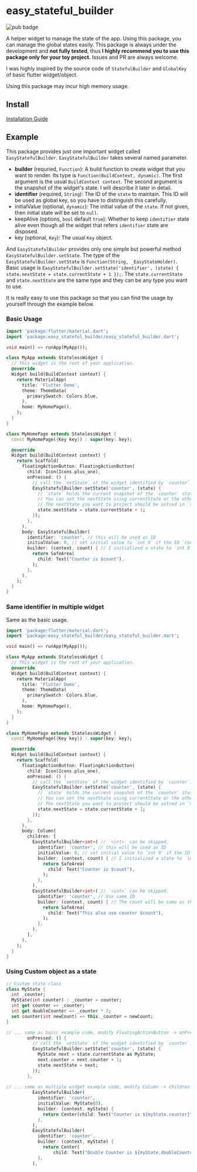 # easy_stateful_builder

![pub badge](https://img.shields.io/pub/v/easy_stateful_builder.svg)

A helper widget to manage the state of the app. Using this package, you can manage the global states easily.
This package is always under the development and **not fully tested**, thus **I highly recommend you to use this package
only for your toy project.** Issues and PR are always welcome.

I was highly inspired by the source code of `StatefulBuilder` and `GlobalKey` of basic flutter widget/object. 

Using this package may incur high memory usage. 

## Install

[Installation Guide](https://pub.dev/packages/easy_stateful_builder#-installing-tab-)

## Example

This package provides just one important widget called `EasyStatefulBuilder`.
`EasyStatefulBuilder` takes several named parameter. 

- **builder** (requried, `Function`): A build function to create widget that you want to render.
Its type is `Function(BuildContext, dynamic)`. The first argument is the usual `BuildContext context`.
The second argument is the snapshot of the widget's state. I will describe it later in detail.
- **identifier** (required, `String`): The ID of the `state` to maintain. This ID will be used as global key, so you have to
distinguish this carefully. 
- initialValue (optional, `dynamic`): The initial value of the `state`. If not given, then initial state will be set to `null`.
- keepAlive (options, `bool` default `true`): Whether to keep `identifier` state alive even though all the widget that refers `identifier` state are disposed.
- key (optional, `Key`): The usual `Key` object. 

And `EasyStatefulBuilder` provides only one simple but powerful method `EasyStatefulBuilder.setState`.
The type of the `EasyStatefulBuilder.setState` is `Function(String, _EasyStateHolder)`. 
Basic usage is `EasyStatefulBuilder.setState('identifier', (state) { state.nextState = state.currentState + 1 });`.
The `state.currentState` and `state.nextState` are the same type and they can be any type you want to use. 

It is really easy to use this package so that you can find the usage by yourself through the example below. 

### Basic Usage

```dart
import 'package:flutter/material.dart';
import 'package:easy_stateful_builder/easy_stateful_builder.dart';

void main() => runApp(MyApp());

class MyApp extends StatelessWidget {
  // This widget is the root of your application.
  @override
  Widget build(BuildContext context) {
    return MaterialApp(
      title: 'Flutter Demo',
      theme: ThemeData(
        primarySwatch: Colors.blue,
      ),
      home: MyHomePage(),
    );
  }
}

class MyHomePage extends StatelessWidget {
  const MyHomePage({Key key}) : super(key: key);

  @override
  Widget build(BuildContext context) {
    return Scaffold(
      floatingActionButton: FloatingActionButton(
        child: Icon(Icons.plus_one),
        onPressed: () {
          // call the `setState` of the widget identified by `counter`. 
          EasyStatefulBuilder.setState('counter', (state) {
            // `state` holds the current snapshot of the `counter` state. 
            // You can set the nextState using currentState or the other value. 
            // The nextState you want to project should be sotred in `state.nextState`.
            state.nextState = state.currentState + 1;
          });
        },
      ),
      body: EasyStatefulBuilder(
        identifier: 'counter', // this will be used as ID 
        initialValue: 0, // set initial value to `int 0` if the ID `counter` was not initialized
        builder: (context, count) { // I initialized a state to `int 0`, so the type of `count` is `int`.
          return SafeArea(
            child: Text("Counter is $count"),
          );
        },
      ),
    );
  }
}
```

### Same identifier in multiple widget

Same as the basic usage. 

```dart
import 'package:flutter/material.dart';
import 'package:easy_stateful_builder/easy_stateful_builder.dart';

void main() => runApp(MyApp());

class MyApp extends StatelessWidget {
  // This widget is the root of your application.
  @override
  Widget build(BuildContext context) {
    return MaterialApp(
      title: 'Flutter Demo',
      theme: ThemeData(
        primarySwatch: Colors.blue,
      ),
      home: MyHomePage(),
    );
  }
}

class MyHomePage extends StatelessWidget {
  const MyHomePage({Key key}) : super(key: key);

  @override
  Widget build(BuildContext context) {
    return Scaffold(
      floatingActionButton: FloatingActionButton(
        child: Icon(Icons.plus_one),
        onPressed: () {
          // call the `setState` of the widget identified by `counter`. 
          EasyStatefulBuilder.setState('counter', (state) {
            // `state` holds the current snapshot of the `counter` state. 
            // You can set the nextState using currentState or the other value. 
            // The nextState you want to project should be sotred in `state.nextState`.
            state.nextState = state.currentState + 1;
          });
        },
      ),
      body: Column(
        children: [
          EasyStatefulBuilder<int>( // `<int>` can be skipped. 
            identifier: 'counter', // this will be used as ID 
            initialValue: 0, // set initial value to `int 0` if the ID `counter` was not initialized
            builder: (context, count) { // I initialized a state to `int 0`, so the type of `count` is `int`.
              return SafeArea(
                child: Text("Counter is $count"),
              );
            },
          ),
          EasyStatefulBuilder<int>( // `<int>` can be skipped. 
            identifier: 'counter', // Use same ID
            builder: (context, count) { // The count will be same as the above. 
              return SafeArea(
                child: Text("This also use counter $count"),
              );
            },
          ),
        ],
      ),
    );
  }
}
```

### Using Custom object as a state


```dart
// Custom state class
class MyState {
  int _counter;
  MyState(int counter) : _counter = counter;
  int get counter => _counter;
  int get doubleCounter => _counter * 2;
  set counter(int newCount) => this._counter = newCount;
}

// ... same as basic example code, modify FloatingActionButton -> onPressed
        onPressed: () {
          // call the `setState` of the widget identified by `counter`.
          EasyStatefulBuilder.setState('counter', (state) {
            MyState next = state.currentState as MyState;
            next.counter = next.counter + 1;
            state.nextState = next;
          });
        },
        
// ... same as multiple widget example code, modify Column -> children
          EasyStatefulBuilder(
            identifier: 'counter',
            initialValue: MyState(0),
            builder: (context, myState) {
              return Center(child: Text("Counter is ${myState.counter}"));
            },
          ),
          EasyStatefulBuilder(
            identifier: 'counter',
            builder: (context, myState) {
              return Center(
                  child: Text("Double Counter is ${myState.doubleCounter}"));
            },
          ),
    
```

